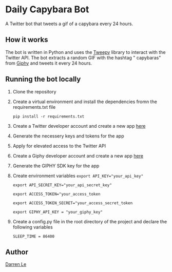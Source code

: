 # Daily Capybara Bot

A Twitter bot that tweets a gif of a capybara every 24 hours.

## How it works

The bot is written in Python and uses the [Tweepy](https://www.tweepy.org/) library to interact with the Twitter API. The bot extracts a random GIF with the hashtag "
capybaras" from [Giphy](https://giphy.com/) and tweets it every 24 hours.

## Running the bot locally

1. Clone the repository
2. Create a virtual environment and install the dependencies fromn the requirements.txt file

      ```pip install -r requirements.txt```

3. Create a Twitter developer account and create a new app [here](https://developer.twitter.com/)
4. Generate the necessery keys and tokens for the app
5. Apply for elevated access to the Twitter API
6. Create a Giphy developer account and create a new app [here](https://developers.giphy.com/)
7. Generate the GIPHY SDK key for the app
8. Create environment variables
      ```export API_KEY="your_api_key"```

      ```export API_SECRET_KEY="your_api_secret_key"```

      ```export ACCESS_TOKEN="your_access_token```

      ```export ACCESS_TOKEN_SECRET="your_access_secret_token```

      ```export GIPHY_API_KEY = "your_giphy_key"```
9. Create a config.py file in the root directory of the project and declare the following variables

      ```SLEEP_TIME = 86400```

## Author

[Darren Le](https://github.com/DarrenLe20)
